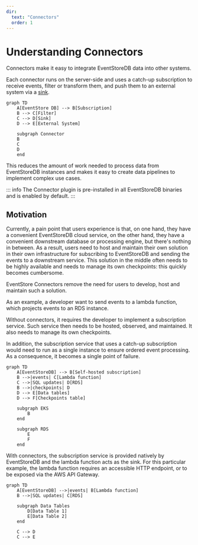 ```yaml
---
dir:
  text: "Connectors"
  order: 1
---
```


# Understanding Connectors

Connectors make it easy to integrate EventStoreDB data into other systems.

Each connector runs on the server-side and uses a catch-up subscription to receive events, filter or transform them, and push them to an external system via a [sink](https://en.wikipedia.org/wiki/Sink_(computing)).

<!-- ![Connectors anatomy](./images/connector-anatomy.svg#light)
![Connectors anatomy](./images/connector-anatomy-dark.svg#dark) -->

```mermaid
graph TD
    A[EventStore DB] --> B[Subscription]
    B --> C[Filter]
    C --> D[Sink]
    D --> E[External System]
    
    subgraph Connector
    B
    C
    D
    end
```

This reduces the amount of work needed to process data from EventStoreDB instances and makes it easy to create data pipelines to implement complex use cases.

::: info
The Connector plugin is pre-installed in all EventStoreDB binaries and is enabled by default.
:::

## Motivation

Currently, a pain point that users experience is that, on one hand, they have a convenient EventStoreDB cloud service, on the other hand, they have a convenient downstream database or processing engine, but there's nothing in between.
As a result, users need to host and maintain their own solution in their own infrastructure for subscribing to EventStoreDB and sending the events to a downstream service.
This solution in the middle often needs to be highly available and needs to manage its own checkpoints: this quickly becomes cumbersome.

EventStore Connectors remove the need for users to develop, host and maintain such a solution.

As an example, a developer want to send events to a lambda function, which projects events to an RDS instance.

Without connectors, it requires the developer to implement a subscription service. Such service then needs to be hosted, observed, and maintained. It also needs to manage its own checkpoints.

In addition, the subscription service that uses a catch-up subscription would need to run as a single instance to ensure ordered event processing. As a consequence, it becomes a single point of failure.

<!-- ![Example with EKS and Lambda](./images/example-lambda-eks.svg#light)
![Example with EKS and Lambda](./images/example-lambda-eks-dark.svg#dark) -->

```mermaid
graph TD
    A[EventStoreDB] --> B[Self-hosted subscription]
    B -->|events| C[Lambda function]
    C -->|SQL updates| D[RDS]
    B -->|checkpoints| D
    D --> E[Data tables]
    D --> F[Checkpoints table]

    subgraph EKS
        B
    end

    subgraph RDS
        E
        F
    end
```

With connectors, the subscription service is provided natively by EventStoreDB and the lambda function acts as the sink. For this particular example, the lambda function requires an accessible HTTP endpoint, or to be exposed via the AWS API Gateway.

<!-- ![Example with Connector and Lambda](./images/example-lambda-connector.svg#light)
![Example with Connector and Lambda](./images/example-lambda-connector-dark.svg#dark) -->

```mermaid
graph TD
    A[EventStoreDB] -->|events| B[Lambda function]
    B -->|SQL updates| C[RDS]
    
    subgraph Data Tables
        D[Data Table 1]
        E[Data Table 2]
    end

    C --> D
    C --> E
```